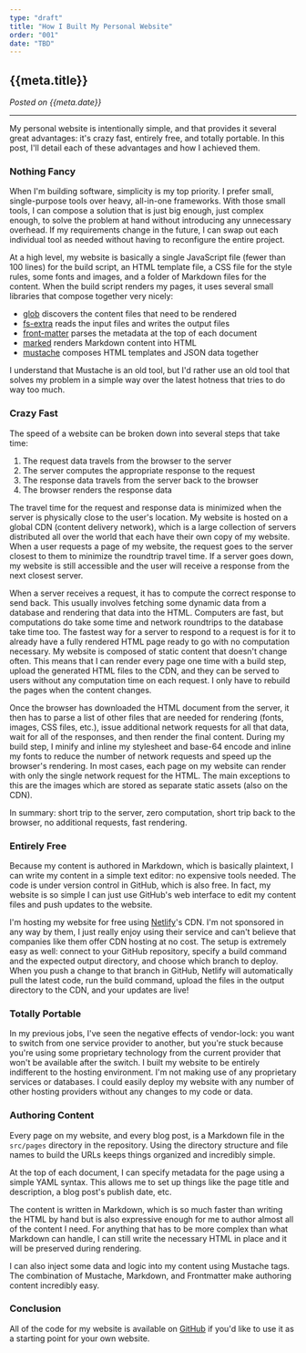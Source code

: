 ```yaml
---
type: "draft"
title: "How I Built My Personal Website"
order: "001"
date: "TBD"
---
```


## {{meta.title}}

*Posted on {{meta.date}}*

---

My personal website is intentionally simple, and that provides it several great advantages: it's crazy fast, entirely free, and totally portable. In this post, I'll detail each of these advantages and how I achieved them.

### Nothing Fancy

When I'm building software, simplicity is my top priority. I prefer small, single-purpose tools over heavy, all-in-one frameworks. With those small tools, I can compose a solution that is just big enough, just complex enough, to solve the problem at hand without introducing any unnecessary overhead. If my requirements change in the future, I can swap out each individual tool as needed without having to reconfigure the entire project.

At a high level, my website is basically a single JavaScript file (fewer than 100 lines) for the build script, an HTML template file, a CSS file for the style rules, some fonts and images, and a folder of Markdown files for the content. When the build script renders my pages, it uses several small libraries that compose together very nicely:

- [glob](https://github.com/isaacs/node-glob) discovers the content files that need to be rendered
- [fs-extra](https://github.com/jprichardson/node-fs-extra) reads the input files and writes the output files
- [front-matter](https://github.com/jxson/front-matter) parses the metadata at the top of each document
- [marked](https://github.com/markedjs/marked) renders Markdown content into HTML
- [mustache](https://github.com/janl/mustache.js) composes HTML templates and JSON data together

I understand that Mustache is an old tool, but I'd rather use an old tool that solves my problem in a simple way over the latest hotness that tries to do way too much.

### Crazy Fast

The speed of a website can be broken down into several steps that take time:

1. The request data travels from the browser to the server
2. The server computes the appropriate response to the request
3. The response data travels from the server back to the browser
4. The browser renders the response data

The travel time for the request and response data is minimized when the server is physically close to the user's location. My website is hosted on a global CDN (content delivery network), which is a large collection of servers distributed all over the world that each have their own copy of my website. When a user requests a page of my website, the request goes to the server closest to them to minimize the roundtrip travel time. If a server goes down, my website is still accessible and the user will receive a response from the next closest server.

When a server receives a request, it has to compute the correct response to send back. This usually involves fetching some dynamic data from a database and rendering that data into the HTML. Computers are fast, but computations do take some time and network roundtrips to the database take time too. The fastest way for a server to respond to a request is for it to already have a fully rendered HTML page ready to go with no computation necessary. My website is composed of static content that doesn't change often. This means that I can render every page one time with a build step, upload the generated HTML files to the CDN, and they can be served to users without any computation time on each request. I only have to rebuild the pages when the content changes.

Once the browser has downloaded the HTML document from the server, it then has to parse a list of other files that are needed for rendering (fonts, images, CSS files, etc.), issue additional network requests for all that data, wait for all of the responses, and then render the final content. During my build step, I minify and inline my stylesheet and base-64 encode and inline my fonts to reduce the number of network requests and speed up the browser's rendering. In most cases, each page on my website can render with only the single network request for the HTML. The main exceptions to this are the images which are stored as separate static assets (also on the CDN).

In summary: short trip to the server, zero computation, short trip back to the browser, no additional requests, fast rendering.

### Entirely Free

Because my content is authored in Markdown, which is basically plaintext, I can write my content in a simple text editor: no expensive tools needed. The code is under version control in GitHub, which is also free. In fact, my website is so simple I can just use GitHub's web interface to edit my content files and push updates to the website.

I'm hosting my website for free using [Netlify](https://www.netlify.com)'s CDN. I'm not sponsored in any way by them, I just really enjoy using their service and can't believe that companies like them offer CDN hosting at no cost. The setup is extremely easy as well: connect to your GitHub repository, specify a build command and the expected output directory, and choose which branch to deploy. When you push a change to that branch in GitHub, Netlify will automatically pull the latest code, run the build command, upload the files in the output directory to the CDN, and your updates are live!

### Totally Portable

In my previous jobs, I've seen the negative effects of vendor-lock: you want to switch from one service provider to another, but you're stuck because you're using some proprietary technology from the current provider that won't be available after the switch. I built my website to be entirely indifferent to the hosting environment. I'm not making use of any proprietary services or databases. I could easily deploy my website with any number of other hosting providers without any changes to my code or data.

### Authoring Content

Every page on my website, and every blog post, is a Markdown file in the `src/pages` directory in the repository. Using the directory structure and file names to build the URLs keeps things organized and incredibly simple.

At the top of each document, I can specify metadata for the page using a simple YAML syntax. This allows me to set up things like the page title and description, a blog post's publish date, etc.

The content is written in Markdown, which is so much faster than writing the HTML by hand but is also expressive enough for me to author almost all of the content I need. For anything that has to be more complex than what Markdown can handle, I can still write the necessary HTML in place and it will be preserved during rendering.

I can also inject some data and logic into my content using Mustache tags. The combination of Mustache, Markdown, and Frontmatter make authoring content incredibly easy.

### Conclusion

All of the code for my website is available on [GitHub](https://github.com/ZacharyGodfrey/personal-site) if you'd like to use it as a starting point for your own website.
